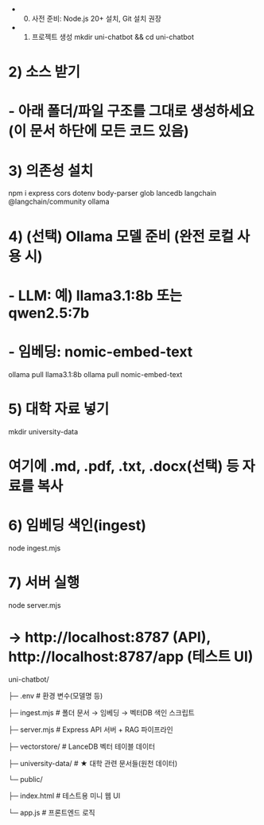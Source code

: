- 0) 사전 준비: Node.js 20+ 설치, Git 설치 권장
- 1) 프로젝트 생성
mkdir uni-chatbot && cd uni-chatbot


# 2) 소스 받기
# - 아래 폴더/파일 구조를 그대로 생성하세요 (이 문서 하단에 모든 코드 있음)


# 3) 의존성 설치
npm i express cors dotenv body-parser glob lancedb langchain @langchain/community ollama


# 4) (선택) Ollama 모델 준비 (완전 로컬 사용 시)
# - LLM: 예) llama3.1:8b 또는 qwen2.5:7b
# - 임베딩: nomic-embed-text
ollama pull llama3.1:8b
ollama pull nomic-embed-text


# 5) 대학 자료 넣기
mkdir university-data
# 여기에 .md, .pdf, .txt, .docx(선택) 등 자료를 복사


# 6) 임베딩 색인(ingest)
node ingest.mjs


# 7) 서버 실행
node server.mjs
# → http://localhost:8787 (API), http://localhost:8787/app (테스트 UI)


uni-chatbot/

├─ .env # 환경 변수(모델명 등)

├─ ingest.mjs # 폴더 문서 → 임베딩 → 벡터DB 색인 스크립트

├─ server.mjs # Express API 서버 + RAG 파이프라인

├─ vectorstore/ # LanceDB 벡터 테이블 데이터

├─ university-data/ # ★ 대학 관련 문서들(원천 데이터)

└─ public/

├─ index.html # 테스트용 미니 웹 UI

└─ app.js # 프론트엔드 로직
